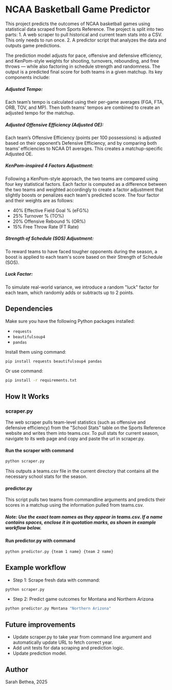 # NCAA Basketball Game Predictor

This project predicts the outcomes of NCAA basketball games using statistical data scraped from Sports Reference. The project is split into two parts:
    1. A web scraper to pull historical and current team stats into a CSV. This only needs to run once. 
    2. A predictor script that analyzes the data and outputs game predictions.

The prediction model adjusts for pace, offensive and defensive efficiency, and KenPom-style weights for shooting, turnovers, rebounding, and free throws — while also factoring in schedule strength and randomness. The output is a predicted final score for both teams in a given matchup. Its key components include:
##### Adjusted Tempo:
Each team’s tempo is calculated using their per-game averages (FGA, FTA, ORB, TOV, and MP). Then both teams' tempos are combined to create an adjusted tempo for the matchup.
##### Adjusted Offensive Efficiency (Adjusted OE):
Each team’s Offensive Efficiency (points per 100 possessions) is adjusted based on their opponent’s Defensive Efficiency, and by comparing both teams’ efficiencies to NCAA D1 averages. This creates a matchup-specific Adjusted OE.
##### KenPom-inspired 4 Factors Adjustment:
Following a KenPom-style approach, the two teams are compared using four key statistical factors. Each factor is computed as a difference between the two teams and weighted accordingly to create a factor adjustment that slightly boosts or penalizes each team's predicted score. The four factor and their weights are as follows:
* 40% Effective Field Goal % (eFG%)
* 25% Turnover % (TO%)
* 20% Offensive Rebound % (OR%)
* 15% Free Throw Rate (FT Rate)
##### Strength of Schedule (SOS) Adjustment:
To reward teams to have faced tougher opponents during the season, a boost is applied to each team's score based on their Strength of Schedule (SOS).
##### Luck Factor:
To simulate real-world variance, we introduce a random "luck" factor for each team, which randomly adds or subtracts up to 2 points.

## Dependencies
Make sure you have the following Python packages installed:
- `requests`
- `beautifulsoup4`
- `pandas`

Install them using command:
```bash
pip install requests beautifulsoup4 pandas
```

Or use command:
```bash 
pip install -r requirements.txt
```

## How It Works
### scraper.py
The web scraper pulls team-level statistics (such as offensive and defensive efficiency) from the "School Stats" table
on the Sports Reference website and writes them into teams.csv. To pull stats for current season, navigate to its web page and copy and paste the url in scraper.py.

#### Run the scraper with command
```bash
python scraper.py
```

This outputs a teams.csv file in the current directory that contains all the necessary school stats for the season.

#### predictor.py
This script pulls two teams from commandline arguments and predicts their scores in a matchup using the information 
pulled from teams.csv. 
##### Note: Use the exact team names as they appear in teams.csv. If a name contains spaces, enclose it in quotation marks, as shown in example workflow below.

#### Run predictor.py with command
```bash
python predictor.py {team 1 name} {team 2 name}
```

## Example workflow
* Step 1: Scrape fresh data with command:
```bash
python scraper.py
```

* Step 2: Predict game outcomes for Montana and Northern Arizona
```bash
python predictor.py Montana "Northern Arizona"
```

## Future improvements
* Update scraper.py to take year from command line argument and automatically update URL to fetch correct year.
* Add unit tests for data scraping and prediction logic.
* Update prediction model. 

## Author
Sarah Bethea, 2025
